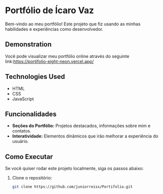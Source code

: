 # Portfólio de Ícaro Vaz

Bem-vindo ao meu portfólio! Este projeto que fiz usando as minhas habilidades e experiências como desenvolvedor.

## Demonstration

Você pode visualizar meu portfólio online através do seguinte link:https://portifolio-eight-neon.vercel.app/

## Technologies Used

- HTML
- CSS
- JavaScript

## Funcionalidades

- **Seções do Portfólio:** Projetos destacados, informações sobre mim e contatos.
- **Interatividade:** Elementos dinâmicos que irão melhorar a experiência do usuário.

## Como Executar

Se você quiser rodar este projeto localmente, siga os passos abaixo:

1. Clone o repositório:
   ```bash
   git clone https://github.com/juniorreisx/Portifolio.git

